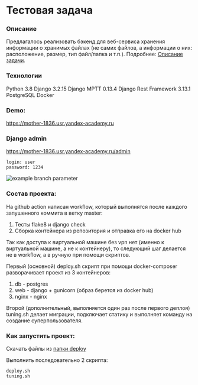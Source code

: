 # Тестовая задача
### Описание
Предлагалось реализовать бэкенд для веб-сервиса хранения информации о хранимых 
файлах (не самих файлов, а информации о них: расположение, размер, тип 
файл/папка и т.п.). Подробнее: [Описание задачи](https://github.com/robky/enrollment/blob/master/Task.md).

### Технологии
Python 3.8
Django 3.2.15
Django MPTT 0.13.4
Django Rest Framework 3.13.1
PostgreSQL
Docker

### Demo:
https://mother-1836.usr.yandex-academy.ru

### Django admin
https://mother-1836.usr.yandex-academy.ru/admin
```
login: user
password: 1234
```

![example branch parameter](https://github.com/robky/enrollment/actions/workflows/enrollment.yml/badge.svg)

### Состав проекта:
На github action написан workflow, который выполнятся после каждого 
запушенного коммита в ветку master:
1. Тесты flake8 и django check
2. Сборка контейнера из репозитория и отправка его на docker hub

Так как доступа к виртуальной машине без vpn нет (именно к виртуальной 
машине, а не к контейнеру), то следующий шаг делается не в workflow, а 
в ручную при помощи скриптов. 

Первый (основной) deploy.sh скрипт при помощи docker-composer разворачивает проект 
из 3 контейнеров:
1. db - postgres
2. web - django + gunicorn (образ берется из docker hub)
3. nginx - nginx

Второй (дополнительный, выполняется один раз после первого деплоя) tuning.sh делает 
миграции, подключает статику и выполняет команду на создание суперпользователя. 

### Как запустить проект:
Скачать файлы из [папки deploy](https://github.com/robky/enrollment/tree/master/deploy)

Выполнить последовательно 2 скрипта:
```
deploy.sh
tuning.sh
```
